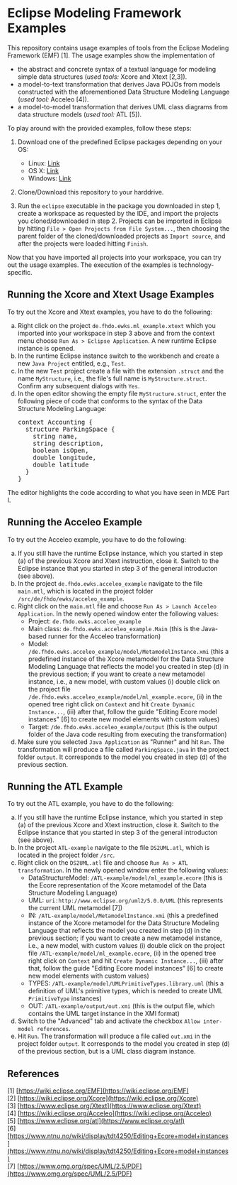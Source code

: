 # Eclipse Modeling Framework Examples

This repository contains usage examples of tools from the Eclipse Modeling Framework (EMF) [1]. The usage examples show the implementation of

- the abstract and concrete syntax of a textual language for modeling simple data structures (*used tools:* Xcore and Xtext [2,3]).
- a model-to-text transformation that derives Java POJOs from models constructed with the aforementioned Data Structure Modeling Language (*used tool:* Acceleo [4]).
- a model-to-model transformation that derives UML class diagrams from data structure models (*used tool:* ATL [5]).

To play around with the provided examples, follow these steps:

1. Download one of the predefined Eclipse packages depending on your OS:
   * Linux: [Link](https://github.com/SeelabFhdo/ewks2019/releases/download/v1.0/LEMMA_Linux.zip)
   * OS X: [Link](https://github.com/SeelabFhdo/ewks2019/releases/download/v1.0/LEMMA_OSX.zip)
   * Windows: [Link](https://github.com/SeelabFhdo/ewks2019/releases/download/v1.0/LEMMA_Windows.zip)

2. Clone/Download this repository to your harddrive. 
3. Run the ``eclipse`` executable in the package you downloaded in step 1, create a workspace as requested by the IDE, and import the projects you cloned/downloaded in step 2. Projects can be imported in Eclipse by hitting ``File > Open Projects from File System...``, then choosing the parent folder of the cloned/downloaded projects as ``Import source``, and after the projects were loaded hitting ``Finish``.

Now that you have imported all projects into your workspace, you can try out the usage examples. The execution of the examples is technology-specific.

## Running the Xcore and Xtext Usage Examples

To try out the Xcore and Xtext examples, you have to do the following:
<ol type="a">
<li>
  Right click on the project <code>de.fhdo.ewks.ml_example.xtext</code> which you imported into your workspace in step 3 above and from the context menu choose <code>Run As > Eclipse Application</code>. A new runtime Eclipse instance is opened.
</li>

<li>
  In the runtime Eclipse instance switch to the workbench and create a new <code>Java Project</code> entitled, e.g., <code>Test</code>.
</li>

<li>
  In the new <code>Test</code> project create a file with the extension <code>.struct</code> and the name <code>MyStructure</code>, i.e., the file's full name is <code>MyStructure.struct</code>. Confirm any subsequent dialogs with <code>Yes</code>.
</li>

<li>
  In the open editor showing the empty file <code>MyStructure.struct</code>, enter the following piece of code that conforms to the syntax of the Data Structure Modeling Language:
<pre>
context Accounting {
  structure ParkingSpace {
    string name,
    string description,
    boolean isOpen,
    double longitude,
    double latitude
  }
}
</pre>
</ol>

The editor highlights the code according to what you have seen in MDE Part I.

## Running the Acceleo Example

To try out the Acceleo example, you have to do the following:
<ol type="a">
<li>
  If you still have the runtime Eclipse instance, which you started in step (a) of the previous Xcore and Xtext instruction, close it. Switch to the Eclipse instance that you started in step 3 of the general introducton (see above).  
</li>

<li>
  In the project <code>de.fhdo.ewks.acceleo_example</code> navigate to the file <code>main.mtl</code>, which is located in the project folder <code>/src/de/fhdo/ewks/acceleo_example</code>.
</li>

<li>
  Right click on the <code>main.mtl</code> file and choose <code>Run As > Launch Acceleo Application</code>. In the newly opened window enter the following values:
  <ul>
    <li>Project: <code>de.fhdo.ewks.acceleo_example</code></li>
    <li>Main class: <code>de.fhdo.ewks.acceleo_example.Main</code> (this is the Java-based runner for the Acceleo transformation)</li>
    <li>Model: <code>/de.fhdo.ewks.acceleo_example/model/MetamodelInstance.xmi</code> (this a predefined instance of the Xcore metamodel for the Data Structure Modeling Language that reflects the model you created in step (d) in the previous section; if you want to create a new metamodel instance, i.e., a new model, with custom values (i) double click on the project file <code>/de.fhdo.ewks.acceleo_example/model/ml_example.ecore</code>, (ii) in the opened tree right click on <code>Context</code> and hit <code>Create Dynamic Instance...</code>, (iii) after that, follow the guide "Editing Ecore model instances" [6] to create new model elements with custom values)</li>
    <li>Target: <code>/de.fhdo.ewks.acceleo_example/output</code> (this is the output folder of the Java code resulting from executing the transformation)</li>
  </ul>
</li>

<li>Make sure you selected <code>Java Application</code> as "Runner" and hit <code>Run</code>. The transformation will produce a file called <code>ParkingSpace.java</code> in the project folder <code>output</code>. It corresponds to the model you created in step (d) of the previous section.
</ol>

## Running the ATL Example

To try out the ATL example, you have to do the following:
<ol type="a">
<li>
  If you still have the runtime Eclipse instance, which you started in step (a) of the previous Xcore and Xtext instruction, close it. Switch to the Eclipse instance that you started in step 3 of the general introducton (see above).  
</li>

<li>
  In the project <code>ATL-example</code> navigate to the file <code>DS2UML.atl</code>, which is located in the project folder <code>/src</code>.
</li>

<li>
  Right click on the <code>DS2UML.atl</code> file and choose <code>Run As > ATL transformation</code>. In the newly opened window enter the following values:
  <ul>
    <li>DataStructureModel: <code>/ATL-example/model/ml_example.ecore</code> (this is the Ecore representation of the Xcore metamodel of the Data Structure Modeling Language)</li>
    <li>UML: <code>uri:http://www.eclipse.org/uml2/5.0.0/UML</code> (this represents the current UML metamodel [7])</li>
    <li>IN: <code>/ATL-example/model/MetamodelInstance.xmi</code> (this a predefined instance of the Xcore metamodel for the Data Structure Modeling Language that reflects the model you created in step (d) in the previous section; if you want to create a new metamodel instance, i.e., a new model, with custom values (i) double click on the project file <code>/ATL-example/model/ml_example.ecore</code>, (ii) in the opened tree right click on <code>Context</code> and hit <code>Create Dynamic Instance...</code>, (iii) after that, follow the guide "Editing Ecore model instances" [6] to create new model elements with custom values)</li>
    <li>TYPES: <code>/ATL-example/model/UMLPrimitiveTypes.library.uml</code> (this a definition of UML's primitive types, which is needed to create UML <code>PrimitiveType</code> instances)</li>
    <li>OUT: <code>/ATL-example/output/out.xmi</code> (this is the output file, which contains the UML target instance in the XMI format)</li>
  </ul>
</li>

<li>
Switch to the "Advanced" tab and activate the checkbox <code>Allow inter-model references</code>.
</li>

<li>
Hit <code>Run</code>. The transformation will produce a file called <code>out.xmi</code> in the project folder <code>output</code>. It corresponds to the model you created in step (d) of the previous section, but is a UML class diagram instance.
</li>
</ol>

## References
[1] [https://wiki.eclipse.org/EMF](https://wiki.eclipse.org/EMF)  
[2] [https://wiki.eclipse.org/Xcore](https://wiki.eclipse.org/Xcore)  
[3] [https://www.eclipse.org/Xtext](https://www.eclipse.org/Xtext)  
[4] [https://wiki.eclipse.org/Acceleo](https://wiki.eclipse.org/Acceleo)  
[5] [https://www.eclipse.org/atl](https://www.eclipse.org/atl)  
[6] [https://www.ntnu.no/wiki/display/tdt4250/Editing+Ecore+model+instances](https://www.ntnu.no/wiki/display/tdt4250/Editing+Ecore+model+instances)  
[7] [https://www.omg.org/spec/UML/2.5/PDF](https://www.omg.org/spec/UML/2.5/PDF)
